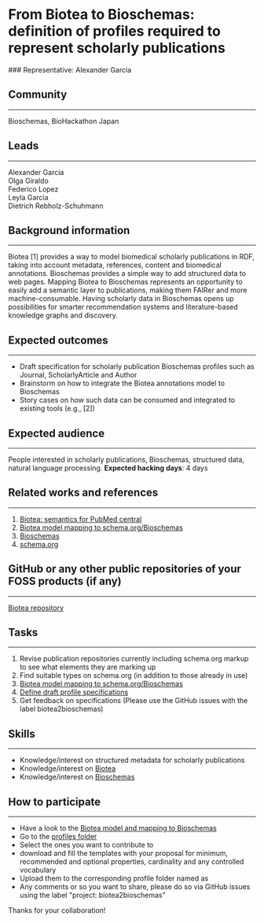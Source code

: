 # From Biotea to Bioschemas: definition of profiles required to represent scholarly publications

### Representative: Alexander Garcia

## Community
---

Bioschemas, BioHackathon Japan

## Leads
---
Alexander Garcia  
Olga Giraldo  
Federico Lopez  
Leyla Garcia  
Dietrich Rebholz-Schuhmann

## Background information
---
Biotea [1] provides a way to model biomedical scholarly publications in RDF, taking into account metadata, references, content and biomedical annotations. Bioschemas provides a simple way to add structured data to web pages. Mapping Biotea to Bioschemas represents an opportunity to easily add a semantic layer to publications, making them FAIRer and more machine-consumable. Having scholarly data in Bioschemas opens up possibilities for smarter recommendation systems and literature-based knowledge graphs and discovery.

## Expected outcomes
---

* Draft specification for scholarly publication Bioschemas profiles such as Journal, ScholarlyArticle and Author 
* Brainstorm on how to integrate the Biotea annotations model to Bioschemas 
* Story cases on how such data can be consumed and integrated to existing tools (e.g., [2])

## Expected audience
---

People interested in scholarly publications, Bioschemas, structured data, natural language processing.
**Expected hacking days**: 4 days

## Related works and references
---

1. [Biotea: semantics for PubMed central](https://peerj.com/articles/4201/) 
2. [Biotea model mapping to schema.org/Bioschemas](https://drive.google.com/drive/folders/1AYKXrowHpsF9cstn0FeJhpbgfi9T_MeC)
3. [Bioschemas](http://bioschemas.org/) 
4. [schema.org](https://schema.org/) 

## GitHub or any other public repositories of your FOSS products (if any)
---

[Biotea repository](https://github.com/biotea)

## Tasks
---
1. Revise publication repositories currently including schema.org markup to see what elements they are marking up
2. Find suitable types on schema.org (in addition to those already in use)
3. [Biotea model mapping to schema.org/Bioschemas](https://drive.google.com/drive/folders/1AYKXrowHpsF9cstn0FeJhpbgfi9T_MeC)
4. [Define draft profile specifications](./profiles/readme.md)
5. Get feedback on specifications (Please use the GitHub issues with the label biotea2bioschemas)

## Skills
---
* Knowledge/interest on structured metadata for scholarly publications
* Knowledge/interest on [Biotea](https://peerj.com/articles/4201/)
* Knowledge/interest on [Bioschemas](http://bioschemas.org/)

## How to participate
---
* Have a look to the [Biotea model and mapping to Bioschemas](https://drive.google.com/drive/folders/1AYKXrowHpsF9cstn0FeJhpbgfi9T_MeC)
* Go to the [profiles folder](./profiles/readme.md)
* Select the ones you want to contribute to
* download and fill the templates with your proposal for minimum, recommended and optional properties, cardinality and any controlled vocabulary
* Upload them to the corresponding profile folder named as <your-name-profile>
* Any comments or so you want to share, please do so via GitHub issues using the label "project: biotea2bioschemas"

Thanks for your collaboration!
